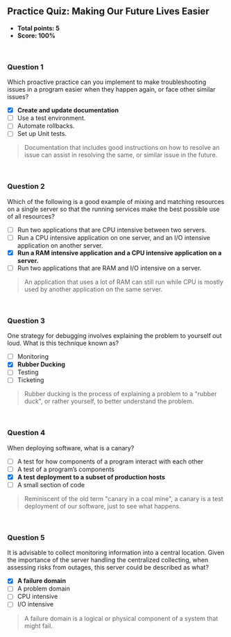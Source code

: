 ## Practice Quiz: Making Our Future Lives Easier
* **Total points: 5**
* **Score: 100%**

<br>

### Question 1

Which proactive practice can you implement to make troubleshooting issues in a program easier when they happen again, or face other similar issues?

* [x] **Create and update documentation**
* [ ] Use a test environment.
* [ ] Automate rollbacks.
* [ ] Set up Unit tests.

> Documentation that includes good instructions on how to resolve an issue can assist in resolving the same, or similar issue in the future.

<br>

### Question 2

Which of the following is a good example of mixing and matching resources on a single server so that the running services make the best possible use of all resources?

* [ ] Run two applications that are CPU intensive between two servers.
* [ ] Run a CPU intensive application on one server, and an I/O intensive application on another server.
* [x] **Run a RAM intensive application and a CPU intensive application on a server.**
* [ ] Run two applications that are RAM and I/O intensive on a server.

> An application that uses a lot of RAM can still run while CPU is mostly used by another application on the same server.

<br>

### Question 3

One strategy for debugging involves explaining the problem to yourself out loud. What is this technique known as?

* [ ] Monitoring
* [x] **Rubber Ducking**
* [ ] Testing
* [ ] Ticketing

> Rubber ducking is the process of explaining a problem to a "rubber duck", or rather yourself, to better understand the problem.

<br>

### Question 4

When deploying software, what is a canary?

* [ ] A test for how components of a program interact with each other
* [ ] A test of a program’s components
* [x] **A test deployment to a subset of production hosts**
* [ ] A small section of code

> Reminiscent of the old term "canary in a coal mine", a canary is a test deployment of our software, just to see what happens.

<br>

### Question 5

It is advisable to collect monitoring information into a central location. Given the importance of the server handling the centralized collecting, when assessing risks from outages, this server could be described as what?

* [x] **A failure domain**
* [ ] A problem domain
* [ ] CPU intensive
* [ ] I/O intensive

> A failure domain is a logical or physical component of a system that might fail.
